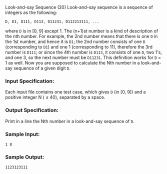 Look-and-say Sequence (20)
Look-and-say sequence is a sequence of integers as the following:

    
    
    D, D1, D111, D113, D11231, D112213111, ...
    

where `D` is in [0, 9] except 1. The (n+1)st number is a kind of description
of the nth number. For example, the 2nd number means that there is one `D` in
the 1st number, and hence it is `D1`; the 2nd number consists of one `D`
(corresponding to `D1`) and one 1 (corresponding to 11), therefore the 3rd
number is `D111`; or since the 4th number is `D113`, it consists of one `D`,
two 1's, and one 3, so the next number must be `D11231`. This definition works
for `D` = 1 as well. Now you are supposed to calculate the Nth number in a
look-and-say sequence of a given digit `D`.

### Input Specification:

Each input file contains one test case, which gives `D` (in [0, 9]) and a
positive integer N ( $\le$ 40), separated by a space.

### Output Specification:

Print in a line the Nth number in a look-and-say sequence of `D`.

### Sample Input:

    
    
    1 8
    

### Sample Output:

    
    
    1123123111
    

